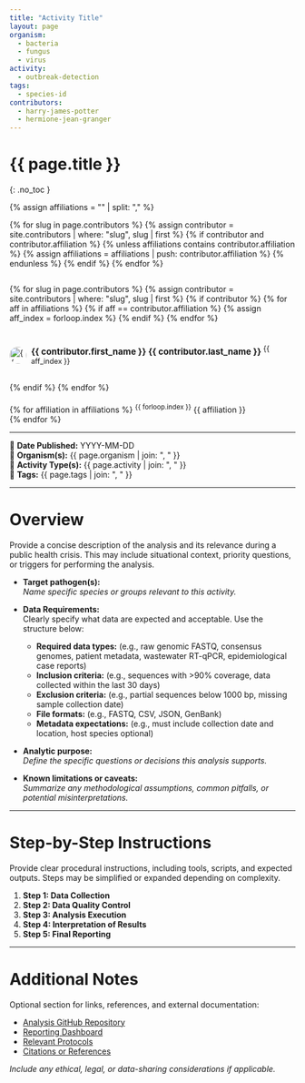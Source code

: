 ```yaml
---
title: "Activity Title"
layout: page
organism:
  - bacteria
  - fungus
  - virus
activity:
  - outbreak-detection
tags:
  - species-id
contributors:
  - harry-james-potter
  - hermione-jean-granger
---
```


<!--- 👆 Frontmatter organizes content for filtering and search
TODO:
1. Replace "Activity Title" with a descriptive name.
2. Retain only relevant organisms from the list.
3. Update activity keywords to reflect core analytic goals (used as filters).
4. Add optional tags to support search (tags are searchable).
5. Replace contributor slugs with actual values from the _contributors collection.

Note: All metadata fields must be valid YAML lists.
--->

<!--- Title & Table of Contents --->
# **{{ page.title }}**
{: .no_toc }
<br>

<!-- Build a map of affiliations with index -->
{% assign affiliations = "" | split: "," %}

{% for slug in page.contributors %}
  {% assign contributor = site.contributors | where: "slug", slug | first %}
  {% if contributor and contributor.affiliation %}
    {% unless affiliations contains contributor.affiliation %}
      {% assign affiliations = affiliations | push: contributor.affiliation %}
    {% endunless %}
  {% endif %}
{% endfor %}

<!-- Contributors displayed side by side -->
<div style="display: flex; flex-wrap: wrap; gap: 1.5rem; align-items: center;">

{% for slug in page.contributors %}
  {% assign contributor = site.contributors | where: "slug", slug | first %}
  {% if contributor %}
    {% for aff in affiliations %}
      {% if aff == contributor.affiliation %}
        {% assign aff_index = forloop.index %}
      {% endif %}
    {% endfor %}
    <div style="display: flex; align-items: center; gap: 0.5rem;">
      <img src="{{ contributor.avatar }}" alt="{{ contributor.first_name }} {{ contributor.last_name }}" style="width: 30px; height: 30px; border-radius: 50%; object-fit: cover;">
      <div style="font-size: 0.95rem;">
        <strong>
          <a href="/contributors/{{ contributor.slug }}/" target="_blank" style="text-decoration: none; color: inherit;">
            {{ contributor.first_name }} {{ contributor.last_name }}
          </a>
        </strong><sup>{{ aff_index }}</sup>
      </div>
    </div>
  {% endif %}
{% endfor %}

</div>

{% for affiliation in affiliations %}
<sup>{{ forloop.index }}</sup> {{ affiliation }}  
{% endfor %}

---

🧬 **Date Published:** YYYY-MM-DD <br>
🧬 **Organism(s):** {{ page.organism | join: ", " }} <br>
🧬 **Activity Type(s):** {{ page.activity | join: ", " }} <br>
🧬 **Tags:** {{ page.tags | join: ", " }} <br>

---

# Overview

Provide a concise description of the analysis and its relevance during a public health crisis. This may include situational context, priority questions, or triggers for performing the analysis.

- **Target pathogen(s):**  
  *Name specific species or groups relevant to this activity.*

- **Data Requirements:**  
  Clearly specify what data are expected and acceptable. Use the structure below:
  - **Required data types:** (e.g., raw genomic FASTQ, consensus genomes, patient metadata, wastewater RT-qPCR, epidemiological case reports)
  - **Inclusion criteria:** (e.g., sequences with >90% coverage, data collected within the last 30 days)
  - **Exclusion criteria:** (e.g., partial sequences below 1000 bp, missing sample collection date)
  - **File formats:** (e.g., FASTQ, CSV, JSON, GenBank)
  - **Metadata expectations:** (e.g., must include collection date and location, host species optional)

- **Analytic purpose:**  
  *Define the specific questions or decisions this analysis supports.*  

- **Known limitations or caveats:**  
  *Summarize any methodological assumptions, common pitfalls, or potential misinterpretations.*

---

# Step-by-Step Instructions

Provide clear procedural instructions, including tools, scripts, and expected outputs. Steps may be simplified or expanded depending on complexity.

1. **Step 1: Data Collection**  
2. **Step 2: Data Quality Control**  
3. **Step 3: Analysis Execution**  
4. **Step 4: Interpretation of Results**  
5. **Step 5: Final Reporting**

---

# Additional Notes

Optional section for links, references, and external documentation:

- [Analysis GitHub Repository](#)  
- [Reporting Dashboard](#)  
- [Relevant Protocols](#)  
- [Citations or References](#)

*Include any ethical, legal, or data-sharing considerations if applicable.*
